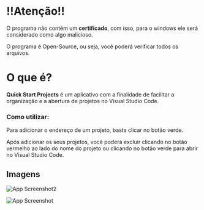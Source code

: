 # !!Atenção!!
O programa não contém um **certificado**, com isso, para o windows ele será considerado como algo malicioso.

O programa é Open-Source, ou seja, você poderá verificar todos os arquivos.
# O que é?

**Quick Start Projects** é um aplicativo com a finalidade de facilitar a organização e a abertura de projetos no Visual Studio Code.

### Como utilizar:
Para adicionar o endereço de um projeto, basta clicar no botão verde.

Após adicionar os seus projetos, você poderá excluir clicando no botão vermelho ao lado do nome do projeto ou clicando no botão verde para abrir no Visual Studio Code.

## Imagens

![App Screenshot2](https://i.imgur.com/pddvf0Q.png)

![App Screenshot](https://i.imgur.com/D1xQvNB.png)
